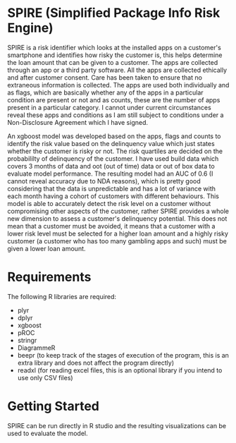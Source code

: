 # SPIRE (Simplified Package Info Risk Engine)
SPIRE is a risk identifier which looks at the installed apps on a customer's smartphone and identifies how risky the customer is, this helps determine the loan amount that can be given to a customer. The apps are collected through an app or a third party software. All the apps are collected ethically and after customer consent. Care has been taken to ensure that no extraneous information is collected. The apps are used both individually and as flags, which are basically whether any of the apps in a particular condition are present or not and as counts, these are the number of apps present in a particular category. I cannot under current circumstances reveal these apps and conditions as I am still subject to conditions under a Non-Disclosure Agreement which I have signed. 

An xgboost model was developed based on the apps, flags and counts to identify the risk value based on the delinquency value which just states whether the customer is risky or not. The risk quartiles are decided on the probabililty of delinquency of the customer. I have used build data which covers 3 months of data and oot (out of time) data or out of box data to evaluate model performance. The resulting model had an AUC of 0.6 (I cannot reveal accuracy due to NDA reasons), which is pretty good considering that the data is unpredictable and has a lot of variance with each month having a cohort of customers with different behaviours. This model is able to accurately detect the risk level on a customer without compromising other aspects of the customer, rather SPIRE provides a whole new dimension to assess a customer's delinquency potential. This does not mean that a customer must be avoided, it means that a customer with a lower risk level must be selected for a higher loan amount and a highly risky customer (a customer who has too many gambling apps and such) must be given a lower loan amount.

# Requirements
The following R libraries are required:
- plyr
- dplyr
- xgboost
- pROC
- stringr
- DiagrammeR
- beepr (to keep track of the stages of execution of the program, this is an extra library and does not affect the program directly)
- readxl (for reading excel files, this is an optional library if you intend to use only CSV files)

# Getting Started
SPIRE can be run directly in R studio and the resulting visualizations can be used to evaluate the model.

 